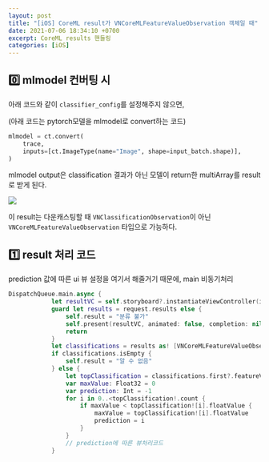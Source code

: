 ```yaml
---
layout: post
title: "[iOS] CoreML result가 VNCoreMLFeatureValueObservation 객체일 때"
date: 2021-07-06 18:34:10 +0700
excerpt: CoreML results 핸들링
categories: [iOS]
---
```


## 0️⃣ mlmodel 컨버팅 시

아래 코드와 같이 `classifier_config`를 설정해주지 않으면, 

(아래 코드는 pytorch모델을 mlmodel로 convert하는 코드)

``` python
mlmodel = ct.convert(
    trace,
    inputs=[ct.ImageType(name="Image", shape=input_batch.shape)],
)
```

mlmodel output은 classification 결과가 아닌 모델이 return한 multiArray를 result로 받게 된다.

<img src="https://user-images.githubusercontent.com/47033052/124621875-97abd600-deb5-11eb-87d3-5f55a38d0901.png" width="%30" />

이 result는 다운캐스팅할 때 `VNClassificationObservation`이 아닌 `VNCoreMLFeatureValueObservation`  타입으로 가능하다.

## 1️⃣ result 처리 코드

prediction 값에 따른 ui 뷰 설정을 여기서 해줄거기 때문에, main 비동기처리

``` swift
DispatchQueue.main.async {
            let resultVC = self.storyboard?.instantiateViewController(identifier: "ResultViewController") as! ResultViewController
            guard let results = request.results else {
                self.result = "분류 불가"
                self.present(resultVC, animated: false, completion: nil)
                return
            }
            let classifications = results as! [VNCoreMLFeatureValueObservation]
            if classifications.isEmpty {
                self.result = "알 수 없음"
            } else {
                let topClassification = classifications.first?.featureValue.multiArrayValue
                var maxValue: Float32 = 0
                var prediction: Int = -1
                for i in 0..<topClassification!.count {
                    if maxValue < topClassification![i].floatValue {
                        maxValue = topClassification![i].floatValue
                        prediction = i
                    }
                }
                // prediction에 따른 뷰처리코드
            }
```

